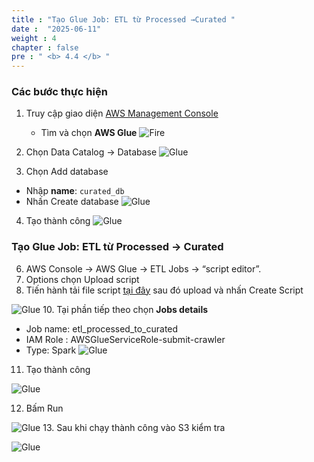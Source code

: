 ```yaml
---
title : "Tạo Glue Job: ETL từ Processed →Curated "
date :  "2025-06-11"
weight : 4
chapter : false
pre : " <b> 4.4 </b> "
---
```

### Các bước thực hiện 

1. Truy cập giao diện [AWS Management Console](https://console.aws.amazon.com)

    - Tìm và chọn **AWS Glue**
![Fire](/images/3.firehose/0022-fire.png)
2. Chọn Data Catalog -> Database 
![Glue](/images/5.glue/0020-glue.png)
3. Chọn Add database
- Nhập **name**: ```curated_db```
- Nhấn Create database
![Glue](/images/5.glue/0021-glue.png)

4. Tạo thành công
![Glue](/images/5.glue/0022-glue.png)

### Tạo Glue Job: ETL từ Processed → Curated

6. AWS Console → AWS Glue →  ETL Jobs → “script editor”.
7. Options chọn Upload script 
8. Tiến hành tải file script [tại đây](https://raw.githubusercontent.com/QuanNguyenD/FcjWS/refs/heads/main/import_sys_cru.py) sau đó upload và nhấn Create Script

![Glue](/images/5.glue/0023-glue.png)
10. Tại phần tiếp theo chọn **Jobs details**
- Job name:	etl_processed_to_curated
- IAM Role    : AWSGlueServiceRole-submit-crawler
- Type:	Spark
![Glue](/images/5.glue/0024-glue.png)
11. Tạo thành công 

![Glue](/images/5.glue/0025-glue.png)

12. Bấm Run

![Glue](/images/5.glue/0026-glue.png)
13. Sau khi chạy thành công vào S3 kiểm tra 

![Glue](/images/5.glue/0027-glue.png)

